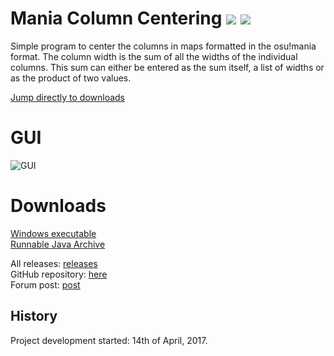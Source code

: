 # Mania Column Centering [![](https://img.shields.io/github/release/RoanH/ManiaColumnCentering.svg)](https://github.com/RoanH/ManiaColumnCentering/releases) [![](https://img.shields.io/github/downloads/RoanH/ManiaColumnCentering/total.svg)](#downloads)
Simple program to center the columns in maps formatted in the osu!mania format.
The column width is the sum of all the widths of the individual columns.
This sum can either be entered as the sum itself, a list of widths or as the product of two values.

[Jump directly to downloads](#downloads)

# GUI
![GUI](https://i.imgur.com/kQD5xwj.png)

# Downloads
[Windows executable](https://github.com/RoanH/ManiaColumnCentering/releases/download/v1.2/ManiaColumnCentering-v1.2.exe)    
[Runnable Java Archive](https://github.com/RoanH/ManiaColumnCentering/releases/download/v1.2/ManiaColumnCentering-v1.2.jar)

All releases: [releases](https://github.com/RoanH/ManiaColumnCentering/releases)    
GitHub repository: [here](https://github.com/RoanH/ManiaColumnCentering)    
Forum post: [post](https://osu.ppy.sh/community/forums/topics/581972)

## History
Project development started: 14th of April, 2017.
